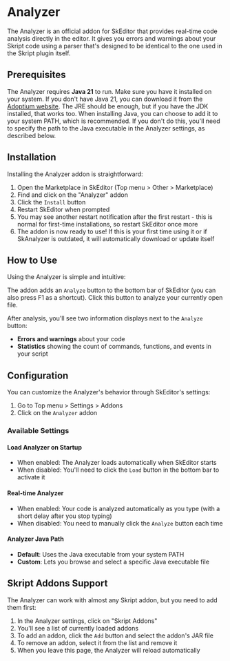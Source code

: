 ﻿---
prev:
   text: 'Experiments - Hex Preview'
   link: '/usage/experiments/hex-preview'
next: 
   text: 'Addons - Creating an Addon'
   link: '/addons/creating-an-addon'
---

# Analyzer

The Analyzer is an official addon for SkEditor that provides real-time code analysis directly in the editor. It gives you errors and warnings about your Skript code using a parser that's designed to be identical to the one used in the Skript plugin itself.

## Prerequisites

The Analyzer requires **Java 21** to run. Make sure you have it installed on your system. If you don't have Java 21, you can download it from the [Adoptium website](https://adoptium.net/). The JRE should be enough, but if you have the JDK installed, that works too.
When installing Java, you can choose to add it to your system PATH, which is recommended. If you don't do this, you'll need to specify the path to the Java executable in the Analyzer settings, as described below.

## Installation

Installing the Analyzer addon is straightforward:

1. Open the Marketplace in SkEditor (Top menu > Other > Marketplace)
2. Find and click on the "Analyzer" addon
3. Click the `Install` button
4. Restart SkEditor when prompted
5. You may see another restart notification after the first restart - this is normal for first-time installations, so restart SkEditor once more
6. The addon is now ready to use! If this is your first time using it or if SkAnalyzer is outdated, it will automatically download or update itself

## How to Use

Using the Analyzer is simple and intuitive:

The addon adds an `Analyze` button to the bottom bar of SkEditor (you can also press F1 as a shortcut). Click this button to analyze your currently open file.

After analysis, you'll see two information displays next to the `Analyze` button:

- **Errors and warnings** about your code
- **Statistics** showing the count of commands, functions, and events in your script

## Configuration

You can customize the Analyzer's behavior through SkEditor's settings:

1. Go to Top menu > Settings > Addons
2. Click on the `Analyzer` addon

### Available Settings

#### Load Analyzer on Startup

- When enabled: The Analyzer loads automatically when SkEditor starts
- When disabled: You'll need to click the `Load` button in the bottom bar to activate it

#### Real-time Analyzer

- When enabled: Your code is analyzed automatically as you type (with a short delay after you stop typing)
- When disabled: You need to manually click the `Analyze` button each time

#### Analyzer Java Path

- **Default**: Uses the Java executable from your system PATH
- **Custom**: Lets you browse and select a specific Java executable file

## Skript Addons Support

The Analyzer can work with almost any Skript addon, but you need to add them first:

1. In the Analyzer settings, click on "Skript Addons"
2. You'll see a list of currently loaded addons
3. To add an addon, click the `Add` button and select the addon's JAR file
4. To remove an addon, select it from the list and remove it
5. When you leave this page, the Analyzer will reload automatically
